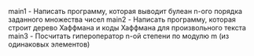 main1 - Написать программу, которая выводит булеан n-ого порядка заданного множества чисел
main2 - Написать программу, которая строит дерево Хаффмана и коды Хаффмана для произвольного текста
main3 - Посчитать гипероператор n-ой степени по модулю m (из одинаковых элементов)
